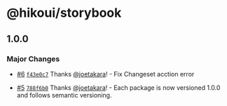 # @hikoui/storybook

## 1.0.0

### Major Changes

- [#6](https://github.com/hikoinc/hikoui-beta/pull/6) [`f43e0c7`](https://github.com/hikoinc/hikoui-beta/commit/f43e0c7e94b7bb18e8d1356305bbca6394617789) Thanks [@joetakara](https://github.com/joetakara)! - Fix Changeset acction error

- [#5](https://github.com/hikoinc/hikoui-beta/pull/5) [`788f6b0`](https://github.com/hikoinc/hikoui-beta/commit/788f6b0edcdf1b00b0ee9fa86cd89057ecbb8d16) Thanks [@joetakara](https://github.com/joetakara)! - Each package is now versioned 1.0.0 and follows semantic versioning.
